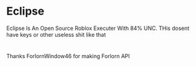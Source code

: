 # Eclipse
Eclipse Is An Open Source Roblox Executer With 84% UNC. THis dosent have keys or other useless shit like that

#
 
Thanks ForlornWindow46 for making Forlorn API
